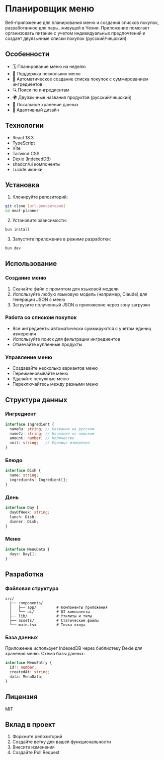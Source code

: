 # Планировщик меню

Веб-приложение для планирования меню и создания списков покупок, разработанное для пары, живущей в Чехии. Приложение помогает организовать питание с учетом индивидуальных предпочтений и создает двуязычные списки покупок (русский/чешский).

## Особенности

- 🗓️ Планирование меню на неделю
- 📝 Поддержка нескольких меню
- 🛒 Автоматическое создание списка покупок с суммированием ингредиентов
- 🔍 Поиск по ингредиентам
- 🌍 Двуязычные названия продуктов (русский/чешский)
- 💾 Локальное хранение данных
- 📱 Адаптивный дизайн

## Технологии

- React 18.3
- TypeScript
- Vite
- Tailwind CSS
- Dexie (IndexedDB)
- shadcn/ui компоненты
- Lucide иконки

## Установка

1. Клонируйте репозиторий:
```bash
git clone [url-репозитория]
cd meal-planner
```

2. Установите зависимости:
```bash
bun install
```

3. Запустите приложение в режиме разработки:
```bash
bun dev
```

## Использование

### Создание меню

1. Скачайте файл с промптом для языковой модели
2. Используйте любую языковую модель (например, Claude) для генерации JSON с меню
3. Загрузите полученный JSON в приложение через зону загрузки

### Работа со списком покупок

- Все ингредиенты автоматически суммируются с учетом единиц измерения
- Используйте поиск для фильтрации ингредиентов
- Отмечайте купленные продукты

### Управление меню

- Создавайте несколько вариантов меню
- Переименовывайте меню
- Удаляйте ненужные меню
- Переключайтесь между разными меню

## Структура данных

### Ингредиент
```typescript
interface Ingredient {
  nameRu: string; // Название на русском
  nameCz: string; // Название на чешском
  amount: number; // Количество
  unit: string;   // Единица измерения
}
```

### Блюдо
```typescript
interface Dish {
  name: string;
  ingredients: Ingredient[];
}
```

### День
```typescript
interface Day {
  dayOfWeek: string;
  lunch: Dish;
  dinner: Dish;
}
```

### Меню
```typescript
interface MenuData {
  days: Day[];
}
```

## Разработка

### Файловая структура

```
src/
  ├── components/
  │   ├── app/         # Компоненты приложения
  │   └── ui/          # UI компоненты
  ├── lib/             # Утилиты и типы
  ├── assets/          # Статические файлы
  └── main.tsx         # Точка входа
```

### База данных

Приложение использует IndexedDB через библиотеку Dexie для хранения меню. Схема базы данных:

```typescript
interface MenuEntry {
  id?: number;
  createdAt: string;
  data: MenuData;
}
```

## Лицензия

MIT

## Вклад в проект

1. Форкните репозиторий
2. Создайте ветку для вашей функциональности
3. Внесите изменения
4. Создайте Pull Request
